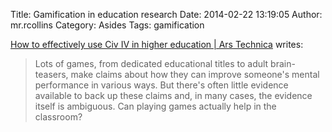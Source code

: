 Title: Gamification in education research
Date: 2014-02-22 13:19:05
Author: mr.rcollins
Category: Asides
Tags: gamification

[How to effectively use Civ IV in higher education | Ars Technica](http://arstechnica.com/science/2014/02/how-to-effectively-use-civ-iv-in-higher-education/) writes:
>Lots of games, from dedicated educational titles to adult brain-teasers, make claims about how they can improve someone's mental performance in various ways. But there's often little evidence available to back up these claims and, in many cases, the evidence itself is ambiguous. Can playing games actually help in the classroom?